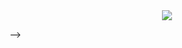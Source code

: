 <div align= "center">
    <img src="https://capsule-render.vercel.app/api?type=wave&color=0:000000,100:d06d6d&height=120&text=Welcome%20to%20Hygi's%20Github%20&animation=&fontColor=e5e1e1&fontSize=70" />
    </div>
    
-->
